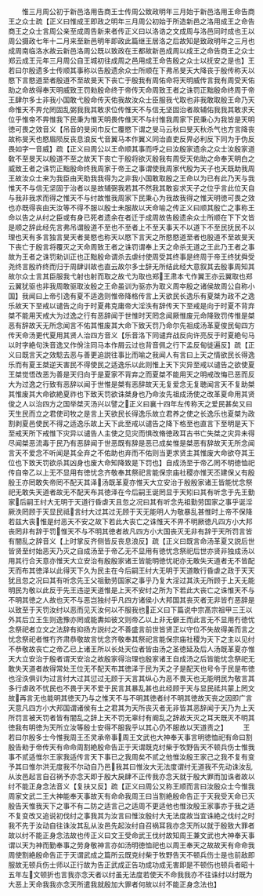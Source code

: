 <!-- { "loadSidebar": true } -->
　　惟三月周公初于新邑洛用告商王士传周公致政明年三月始于新邑洛用王命告商王之众士疏【正义曰惟成王即政之明年三月周公初始于所造新邑之洛用成王之命告商王之众士言周公亲至成周告新来者传正义曰以洛诰之文成周与洛邑同时成也王以周公摄政七年十二月来至新邑明年即政此篇继王居洛之后故知是致政明年之三月也成周南临洛水故云新邑洛周公既以致政在王都故新邑成周以成王之命告商王之众士郑云成王元年三月周公自王城初往成周之邑用成王命告殷之众士以抚安之是也】王若曰尔殷遗多士传顺其事称以告殷遗余众士所顺在下弗吊旻天大降丧于殷传称天以愍下言愍道至者殷道不至故旻天下丧亡于殷我有周佑命将天明威传言我有周受天佑助之命故得奉天明威致王罚勑殷命终于帝传天命周致王者之诛罚正黜殷命终周于帝王肆尔多士非我小国敢弋殷命传天佑我故汝众士臣服我弋取也非我敢取殷王命乃天命惟天不畀允罔固乱弼我我其敢求位传惟天不与信无坚固治者故辅佑我我其敢求天位乎惟帝不畀惟我下民秉为惟天明畏传倠天不与纣惟我周家下民秉心为我皆是天明徳可畏之效音义【吊音的旻闵巾反仁覆愍下谓之旻马云秋曰旻天秋杀气也方言降丧故称旻天也愍眉陨反丧息浪反弋音翼马本作翼义同治直吏反畀必利反下同为于伪反畏如字一音威】疏【正义曰周公以王命顺其事而呼之曰汝殷家遗余之众士汝殷家道敎不至旻天以殷道不至之故天下丧亡于殷将欲灭殷我有周受天佑助之命奉天明白之威致王者之诛罚正黜殷命终我周家于帝王之事谓使我周家代殷为天子也天既助我周王故汝众士来为我臣由天助我我得为之非我小国敢取殷之王命以为已有此乃天与我惟天不与信无坚固于治者以是故辅弼我若其不然我其敢妄求天子之位乎言此位天自与我非我求而得之惟天不与纣故惟我周家下民秉心为我故我得之惟天明徳可畏之效也亦既得丧由天汝等不得不服以殷士未服故以天命喻之传正义曰顺其殷亡之事称王命以告之从纣之臣或有身已死者遗余在者迁于成周故告殷遗余众士所顺在下下文皆是顺之辞此经先言弗吊谓殷道不至也不至者上不至天事天不以道下不至民抚民不以理也天有多言独言旻天者旻愍也称天以愍下言天之所愍愍道至者也殷道不至故旻天下丧亡于殷言将覆灭之天命周致王者之诛罚谓奉上天之命杀无道之王此乃王者之事故为王者之诛罚勑训正也正黜殷命谓杀去虐纣使周受其终事是终周于帝王终犹舜受尧终言殷祚终而归于周肆训故也直云故尔多士辞无所结此经大意叙其去殷事周知其故尔众士言其臣服我弋射也射而取之故弋为取也郑王肃本弋作翼王亦云翼取也郑云翼犹驱也非我周敢驱取汝殷之王命虽训为驱亦为取义周夲殷之诸侯故周公自称小国】我闻曰上帝引逸有夏不适逸则惟帝降格传言上天欲民长逸乐有夏桀为政不之逸乐故天下至戒以谴告之向于时夏弗克庸帝大淫泆有辞传天下至戒是向于时夏不背弃桀不能用天戒大为过逸之行有恶辞闻于世惟时天罔念闻厥惟废元命降致罚传惟是桀恶有辞故天无所念闻言不佑其惟废其大命下致天罚乃命尔先祖成汤革夏俊民甸四方传天命汤更代夏用其贤人治四方音义【乐音洛下同谴弃战反向许亮反于时夏絶句马以时字絶句泆音逸又作佾注同马本作屑云过也背音佩之行下孟反甸徙遍反】疏【正义曰既言天之效騐去恶与善更追説往事比而喻之我闻人有言曰上天之情欲民长得逸乐而有夏王桀逆天害民不得使民之适逸乐以此则惟上天下灾异至戒以谴告之欲使夏王桀觉悟改恶为善是天归向于是夏家不背弃之而夏桀不能用天之明戒改悔已恶而反大为过逸之行致有恶辞以闻于世惟是桀有恶辞故天无复爱念无复聴闻言天不复助桀其惟废其大命欲絶夏祚也下致天罚欲诛桀身也乃命汝先祖成汤使之改革夏命用其贤俊之人以治四方之国举桀灭汤兴以譬之正义曰襄十四年左传称天之爱民甚矣又曰天生民而立之君使司牧之是言上天欲民长得逸乐故立君养之使之长逸乐也夏桀为政割剥夏邑使民不得之适逸乐故上天下此至戒以谴告之降下格至也直言下至明是天下至戒天所下戒惟下灾异以谴告人主使之见灾而惧改脩徳政耳古书亡失桀之灾异未得尽闻桀恶流毒于民乃有恶辞闻于世恶既有辞是恶已成矣惟是桀恶有辞故天无所念闻言天不爱念不听闻是其全弃之不佑助也弃而不佑则当更求贤主其惟废大命欲夺其王位也下致天罚欲杀其凶身也废大命知降致是下罚也】自成汤至于帝乙罔不明徳恤祀传自帝乙以上无不显用有徳忧念齐敬奉其祭祀言能保宗庙社稷亦惟天丕建保乂有殷殷王亦罔敢失帝罔不配天其泽汤既革夏亦惟天大立安治于殷殷家诸王皆能忧念祭祀无敢失天道者故无不配天布其徳泽在今后嗣王诞罔显于天矧曰其有听念于先王勤家后嗣王纣大无明于天道行昏虐天且忽之况曰其有听念先祖勤劳国家之事乎诞淫厥泆罔顾于天显民祗言纣大过其过无顾于天无能明人为敬暴乱甚惟时上帝不保降若兹大丧惟是纣恶天不安之故下若此大丧亡之诛惟天不畀不明厥徳凡四方小大邦丧罔非有辞于罚惟天不与不明其徳者故凡四方小大国丧灭无非有辞于天所罚言皆有闇乱之辞音义【上时掌反齐侧皆反丧息浪反】疏【正义曰既言命汤革夏又説后世皆贤至纣始恶天乃灭之自成汤至于帝乙无不显用有徳忧念祭祀后世亦贤非独成汤以用其行合天意亦惟天大立安治有殷殷家诸王皆能明徳忧祀亦无敢失天道者无不皆配天而布其徳泽以此得天下久为民主在今后嗣王纣大无明于天道敢行昏虐之政于天天犹且忽之况曰其有听念先王父祖勤劳国家之事乎乃复大淫过其泆无所顾于上天无能明民为敬以此反于先王违逆天道惟是上天不安纣之所为下若此大丧亡之诛惟天不与不明其徳之人故也天不与恶岂独纣乎凡四方诸侯小大邦国其丧灭者无非皆冇恶辞是以致至于天罚汝纣以恶而见灭汝何以不服我也正义曰下篇说中宗髙宗祖甲三王以外其后立王生则逸豫亦罔或能夀如彼文则帝乙以上非无僻王而此言无不显用冇徳忧念祭祀者立文之法辞有抑扬方説纣之不善盛言前世皆贤正以守位不失故得美而言之忧念祭祀者惟冇齐肃恭敬故言忧念齐敬奉其祭祀言能保宗庙社稷为天下之主以见纣不恭敬故丧亡之帝乙已上诸王所以长处天位者皆由汤之圣徳延及后人汤既革夏亦惟天大立安治于殷者谓天安治之故殷家得治理也殷家诸王自成汤之后皆能忧念祭祀无敢失天道者故得常处王位无不配天布其徳泽于民为天之子是配天也号令于民是布徳也淫泆俱训为过言纣大过其愆过无顾于天言其纵心为恶不畏天也无能明民为敬言其多行虐政不忧民也不畏于天不爱于民言其暴乱甚也此经顾于天与显民祗共蒙上罔文故再言无也能明其徳天乃与之惟天不与不明其徳者纣不明其徳故天丧之因即广言天意凡四方小大邦国谓诸侯有土之君其为天所丧灭者无非皆其恶辞闻于天乃为上天所罚言被天罚者皆有闇乱之辞上天不罚无辜纣有阍乱之辞故天灭之耳天既灭不明其徳我有明徳为天所立汝等殷士安得不服我乎以其心仍不服故以天道责之】
　　王若曰尔殷多士今惟我周王丕灵承帝事周王文武也大神奉天事言明徳恤祀有命曰割殷告勑于帝传天有命命周割絶殷命告正于天谓既克纣柴于牧野告天不顿兵伤士惟我事不贰适惟尔王家我适传言天下事已之我周矣不贰之他惟汝殷王家己之我不复有变予其曰惟尔洪无度我不尔动自乃邑我其曰惟汝大无法度谓纣无道我不先动诛汝乱从汝邑起言自召祸予亦念天即于殷大戾肆不正传我亦念天就于殷大罪而加诛者故以纣不能正身念法音义【复扶又反】疏【正义曰周公又称王顺而言曰汝殷众士今惟我周家文武二王大神能奉天事故天有命命我周王曰当割絶殷命告正于天我受天命已灭殷告天惟我天下之事不有二防之适言己之适周不更适他也惟汝殷王家事亦于我之适不复变改又追说初伐纣之事我其为汝言曰惟汝殷纣大无法度故当宜诛絶之伐纣之时我不先于汝动自往诛汝其乱从汝邑先起汝纣自召祸耳我亦念天所以就于殷致大罪者故以纣不能正身念法故也传正义曰文王受命武王伐纣故知周王兼文武也大神奉天事谓以天为神而勤奉事之劳身敬神言亦如汤明徳恤祀也以周王奉天之故故天有命命我周使割絶殷命告正于天谓武成之篇所云既克纣柴于牧野告天不顿兵伤士是也前敌即服故无顿兵伤士师以正行故为告正武成正告功成功成无害即是不顿伤也顿兵者昭十五年左文顿折也言我亦念天者以纣虽无法度若使天不命我我亦不往诛纣以纣既为大恶上天命我我亦念天所遣我就殷加大罪者何故以纣不能正身念法也】

